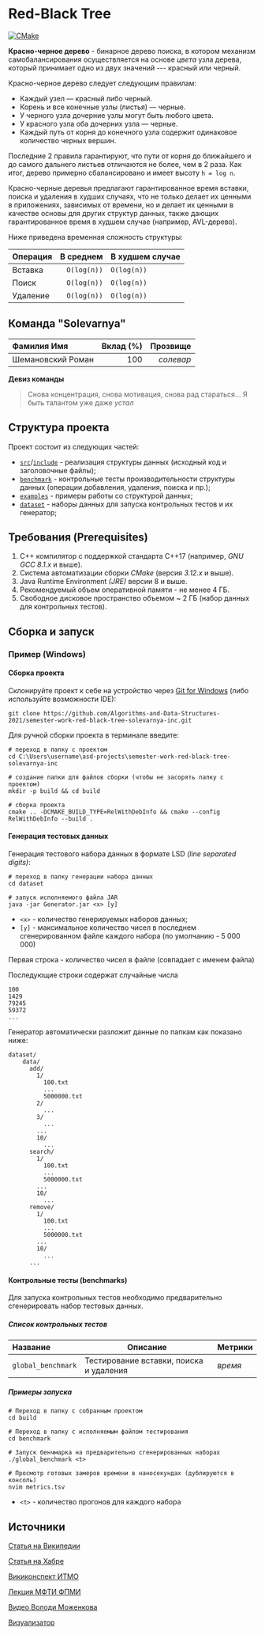 # Red-Black Tree

[![CMake](https://github.com/beleavemebe/semester-work-red-black-tree-solevarnya-inc/actions/workflows/cmake.yml/badge.svg)](https://github.com/beleavemebe/semester-work-red-black-tree-solevarnya-inc/actions/workflows/cmake.yml)

**Красно-черное дерево** - бинарное дерево поиска, в котором механизм
самобалансирования осуществляется на основе _цвета_ узла дерева,
который принимает одно из двух значений --- красный или черный.

Красно-черное дерево следует следующим правилам:

- Каждый узел — красный либо черный.
- Корень и все конечные узлы (листья) — черные.
- У черного узла дочерние узлы могут быть любого цвета.
- У красного узла оба дочерних узла — черные.
- Каждый путь от корня до конечного узла содержит одинаковое количество черных
вершин.

Последние 2 правила гарантируют, что пути от корня до ближайшего и до самого дальнего
листьев отличаются не более, чем в 2 раза. Как итог, дерево примерно сбалансировано и
имеет высоту `h = log n`.

Красно-черные деревья предлагают гарантированное время вставки, поиска и удаления в
худших случаях, что не только делает их ценными в приложениях, зависимых от времени,
но и делает их ценными в качестве основы для других структур данных, также дающих 
гарантированное время в худшем случае (например, AVL-дерево).

Ниже приведена временная сложность структуры:

| Операция         |  В среднем  |  В худшем случае              |
| :---                |   ---:     |  ---                 |
| Вставка   | `O(log(n))`        |  `O(log(n))`             |
| Поиск   |   `O(log(n))`       |  `O(log(n))`          |
| Удаление   |     `O(log(n))`     |  `O(log(n))`            |

## Команда "Solevarnya"

| Фамилия Имя         | Вклад (%)  | Прозвище              |
| :---                |   ---:     |  ---:                 |
| Шемановский Роман   | 100        |  _солевар_            |

**Девиз команды**

> Снова концентрация, снова мотивация, снова рад стараться... Я быть талантом уже даже _устал_

## Структура проекта

Проект состоит из следующих частей:

- [`src`](src)/[`include`](include) - реализация структуры данных (исходный код и заголовочные файлы);
- [`benchmark`](benchmark) - контрольные тесты производительности структуры данных (операции добавления, удаления,
  поиска и пр.);
- [`examples`](examples) - примеры работы со структурой данных;
- [`dataset`](dataset) - наборы данных для запуска контрольных тестов и их генератор;

## Требования (Prerequisites)

1. С++ компилятор c поддержкой стандарта C++17 (например, _GNU GCC 8.1.x_ и выше).
2. Система автоматизации сборки _CMake_ (версия _3.12.x_ и выше).
3. Java Runtime Environment _(JRE)_ версии 8 и выше.
4. Рекомендуемый объем оперативной памяти - не менее 4 ГБ.
5. Свободное дисковое пространство объемом ~ 2 ГБ (набор данных для контрольных тестов).

## Сборка и запуск

### Пример (Windows)

#### Сборка проекта

Склонируйте проект к себе на устройство через [Git for Windows](https://gitforwindows.org/) 
(либо используйте возможности IDE):

```shell
git clone https://github.com/Algorithms-and-Data-Structures-2021/semester-work-red-black-tree-solevarnya-inc.git
```

Для ручной сборки проекта в терминале введите:

```shell
# переход в папку с проектом
cd C:\Users\username\asd-projects\semester-work-red-black-tree-solevarnya-inc

# создание папки для файлов сборки (чтобы не засорять папку с проектом) 
mkdir -p build && cd build 

# сборка проекта
cmake .. -DCMAKE_BUILD_TYPE=RelWithDebInfo && cmake --config RelWithDebInfo --build . 
```

#### Генерация тестовых данных

Генерация тестового набора данных в формате LSD _(line separated digits)_:

```shell
# переход в папку генерации набора данных
cd dataset

# запуск исполняемого файла JAR
java -jar Generator.jar <x> [y]
```

- `<x>` - количество генерируемых наборов данных;
- `[y]` - максимальное количество чисел в последнем сгенерированном файле каждого набора 
  (по умолчанию - 5 000 000)

Первая строка - количество чисел в файле (совпадает с именем файла)

Последующие строки содержат случайные числа

```csv
100
1429
79245
59372
...
```

Генератор автоматически разложит данные по папкам как показано ниже:

```shell
dataset/
    data/
      add/
        1/
          100.txt
          ...
          5000000.txt
        2/ 
          ...
        3/ 
          ...
        ...
        10/ 
          ...
      search/
        1/
          100.txt
          ...
          5000000.txt
        ...
        10/ 
          ...
      remove/
        1/
          100.txt
          ...
          5000000.txt
        ...
        10/ 
          ...  
      ...
```

#### Контрольные тесты (benchmarks)

Для запуска контрольных тестов необходимо предварительно сгенерировать набор тестовых данных.

##### Список контрольных тестов

| Название                  | Описание                                | Метрики         |
| :---                      | ---                                     | :---            |
| `global_benchmark`        | Тестирование вставки, поиска и удаления | _время_         |

##### Примеры запуска

```shell
# Переход в папку с собранным проектом
cd build

# Переход в папку с исполняемым файлом тестирования 
cd benchmark

# Запуск бенчмарка на предварительно сгенерированных наборах
./global_benchmark <t>

# Просмотр готовых замеров времени в наносекундах (дублируются в консоль)
nvim metrics.tsv
```

- `<t>` - количество прогонов для каждого набора

## Источники

[Статья на Википедии](https://en.wikipedia.org/wiki/Red%E2%80%93black_tree)

[Статья на Хабре](https://habr.com/ru/post/330644)

[Викиконспект ИТМО](https://neerc.ifmo.ru/wiki/index.php?title=%D0%9A%D1%80%D0%B0%D1%81%D0%BD%D0%BE-%D1%87%D0%B5%D1%80%D0%BD%D0%BE%D0%B5_%D0%B4%D0%B5%D1%80%D0%B5%D0%B2%D0%BE)

[Лекция МФТИ ФПМИ](https://www.youtube.com/watch?v=RnQYXltlkrI)

[Видео Володи Моженкова](https://www.youtube.com/watch?v=n7Y2karbxF4)

[Визуализатор](https://www.cs.usfca.edu/~galles/visualization/RedBlack.html)
